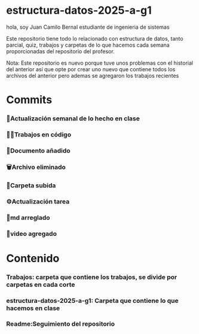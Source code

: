 # estructura-datos-2025-a-g1
hola, soy Juan Camilo Bernal estudiante de ingenieria de sistemas

Este repositorio tiene todo lo relacionado con estructura de datos, tanto parcial, quiz, trabajos y carpetas de lo que hacemos cada semana proporcionadas del repositorio del profesor.

Nota: Este repositorio es nuevo porque tuve unos problemas con el historial del anterior así que opte por crear uno nuevo que contiene todos los archivos del anterior pero ademas se agregaron los trabajos recientes

# Commits 
### 📅Actualización semanal de lo hecho en clase
### 🧑‍💻Trabajos en código
### 📄Documento añadido
### 🗑️Archivo eliminado
### 📂Carpeta subida
### ⚙️Actualización tarea
### 🔧md arreglado
### 🎥video agregado

# Contenido
### Trabajos: carpeta que contiene los trabajos, se divide por carpetas en cada corte
### estructura-datos-2025-a-g1: Carpeta que contiene lo que hacemos en clase 
### Readme:Seguimiento del repositorio 
